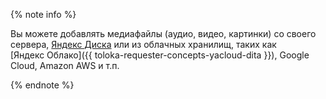 
{% note info %}

Вы можете добавлять медиафайлы (аудио, видео, картинки) со своего сервера, [Яндекс&#160;Диска](../../../reference/helper.proxy.md) или из облачных хранилищ, таких как [Яндекс&#160;Облако]({{ toloka-requester-concepts-yacloud-dita }}), Google Cloud, Amazon AWS и т.п.

{% endnote %}
